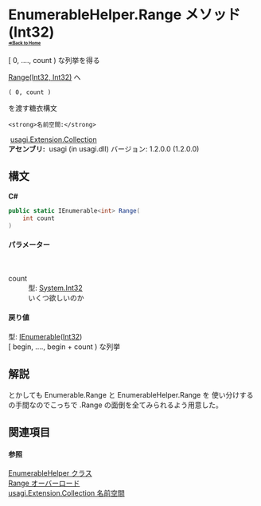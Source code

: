 # EnumerableHelper.Range メソッド (Int32)<div style="font-size:30%"><a href="https://github.com/usagi/usagi.cs/blob/master/docs/Home.md">≪Back to Home</a></div> 

[ 0, ...., count ) な列挙を得る 

<a href="M_usagi_Extension_Collection_EnumerableHelper_Range_1.md">Range(Int32, Int32)</a> へ 
```
( 0, count )
```
 を渡す糖衣構文


    <strong>名前空間:</strong>
&nbsp;<a href="N_usagi_Extension_Collection.md">usagi.Extension.Collection</a><br /><strong>アセンブリ:</strong>
&nbsp;usagi (in usagi.dll) バージョン: 1.2.0.0 (1.2.0.0)

## 構文

**C#**<br />
``` C#
public static IEnumerable<int> Range(
	int count
)
```


#### パラメーター
&nbsp;<dl><dt>count</dt><dd>型: <a href="http://msdn2.microsoft.com/ja-jp/library/td2s409d" target="_blank">System.Int32</a><br />いくつ欲しいのか</dd></dl>

#### 戻り値
型: <a href="http://msdn2.microsoft.com/ja-jp/library/9eekhta0" target="_blank">IEnumerable</a>(<a href="http://msdn2.microsoft.com/ja-jp/library/td2s409d" target="_blank">Int32</a>)<br />[ begin, ...., begin + count ) な列挙

## 解説
とかしても Enumerable.Range と EnumerableHelper.Range を 使い分けするの手間なのでこっちで .Range の面倒を全てみられるよう用意した。

## 関連項目


#### 参照
<a href="T_usagi_Extension_Collection_EnumerableHelper.md">EnumerableHelper クラス</a><br /><a href="Overload_usagi_Extension_Collection_EnumerableHelper_Range.md">Range オーバーロード</a><br /><a href="N_usagi_Extension_Collection.md">usagi.Extension.Collection 名前空間</a><br />